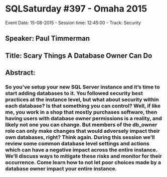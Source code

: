# SQLSaturday #397 - Omaha 2015
Event Date: 15-08-2015 - Session time: 12:45:00 - Track: Security
## Speaker: Paul Timmerman
## Title: Scary Things A Database Owner Can Do
## Abstract:
### So you've setup your new SQL Server instance and it’s time to start adding databases to it.  You followed security best practices at the instance level, but what about security within each database?  Is that something you can control?  Well, if like me, you work in a shop that mostly purchases software, then having users with database owner permissions is a reality, and likely not one you can change.  But members of the db_owner role can only make changes that would adversely impact their own databases, right?  Think again. During this session we’ll review some common database level settings and actions which can have a negative impact across the entire instance.  We’ll discuss ways to mitigate these risks and monitor for their occurrence.  Come learn how to not let poor choices made by a database owner impact your entire instance.
